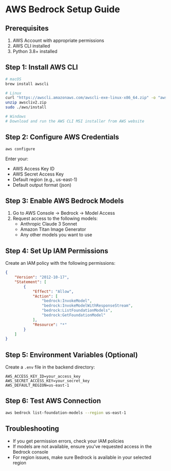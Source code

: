 # AWS Bedrock Setup Guide

## Prerequisites
1. AWS Account with appropriate permissions
2. AWS CLI installed
3. Python 3.8+ installed

## Step 1: Install AWS CLI
```bash
# macOS
brew install awscli

# Linux
curl "https://awscli.amazonaws.com/awscli-exe-linux-x86_64.zip" -o "awscliv2.zip"
unzip awscliv2.zip
sudo ./aws/install

# Windows
# Download and run the AWS CLI MSI installer from AWS website
```

## Step 2: Configure AWS Credentials
```bash
aws configure
```
Enter your:
- AWS Access Key ID
- AWS Secret Access Key
- Default region (e.g., us-east-1)
- Default output format (json)

## Step 3: Enable AWS Bedrock Models
1. Go to AWS Console → Bedrock → Model Access
2. Request access to the following models:
   - Anthropic Claude 3 Sonnet
   - Amazon Titan Image Generator
   - Any other models you want to use

## Step 4: Set Up IAM Permissions
Create an IAM policy with the following permissions:
```json
{
    "Version": "2012-10-17",
    "Statement": [
        {
            "Effect": "Allow",
            "Action": [
                "bedrock:InvokeModel",
                "bedrock:InvokeModelWithResponseStream",
                "bedrock:ListFoundationModels",
                "bedrock:GetFoundationModel"
            ],
            "Resource": "*"
        }
    ]
}
```

## Step 5: Environment Variables (Optional)
Create a `.env` file in the backend directory:
```
AWS_ACCESS_KEY_ID=your_access_key
AWS_SECRET_ACCESS_KEY=your_secret_key
AWS_DEFAULT_REGION=us-east-1
```

## Step 6: Test AWS Connection
```bash
aws bedrock list-foundation-models --region us-east-1
```

## Troubleshooting
- If you get permission errors, check your IAM policies
- If models are not available, ensure you've requested access in the Bedrock console
- For region issues, make sure Bedrock is available in your selected region

